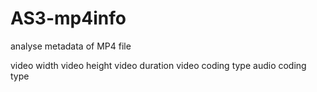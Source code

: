 AS3-mp4info
===========
analyse metadata of MP4 file

  video width
  video height
  video duration
  video coding type
  audio coding type
